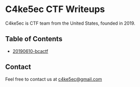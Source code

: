 # C4ke5ec CTF Writeups

C4ke5ec is CTF team from the United States, founded in 2019. 

## Table of Contents

- [20190610-bcactf](20190610-bcacft2019/)

## Contact
Feel free to contact us at c4ke5ec@gmail.com
